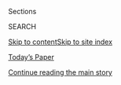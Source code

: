 <div id="app">

<div>

<div class="NYTAppHideMasthead css-1r6wvpq e1suatyy0">

<div class="section css-ui9rw0 e1suatyy2">

<div class="css-eph4ug er09x8g0">

<div class="css-6n7j50">

</div>

<span class="css-1dv1kvn">Sections</span>

<div class="css-10488qs">

<span class="css-1dv1kvn">SEARCH</span>

</div>

[Skip to content](#site-content)[Skip to site
index](#site-index)

</div>

<div class="css-10698na e1huz5gh0">

</div>

</div>

<div id="masthead-bar-one" class="section hasLinks css-15hmgas e1csuq9d3">

<div class="css-uqyvli e1csuq9d0">

</div>

<div class="css-1uqjmks e1csuq9d1">

</div>

<div class="css-9e9ivx">

[](https://myaccount.nytimes3xbfgragh.onion/auth/login?response_type=cookie&client_id=vi)

</div>

<div class="css-1bvtpon e1csuq9d2">

[Today’s Paper](https://www.nytimes3xbfgragh.onion/section/todayspaper)

</div>

</div>

</div>

</div>

<div data-aria-hidden="false">

<div id="site-content" data-role="main">

<div id="top-wrapper" class="css-15p45cc eaca97t0" type="top">

<div id="top-slug" class="css-19x0jxb eaca97t1" hidden="">

Advertisement

</div>

[Continue reading the main
story](#after-top)

<div class="ad top-wrapper" style="text-align:center;height:100%;display:block;min-height:90px">

<div id="top" class="place-ad" data-position="top" data-size-key="top">

</div>

</div>

<div id="after-top">

</div>

</div>

<div id="byline" class="section css-15h4p1b e9abtgs0">

<div class="css-1j21atc e1svk9qx1">

<div class="css-nfcc9b e1svk9qx3">

<div class="css-vl9dhg e1svk9qx5">

<div class="css-1nrhkj6 e1svk9qx6">

# Merrell Hambleton

</div>

## <span>Recent and archived work by Merrell Hambleton for The New York Times</span>

</div>

</div>

</div>

<div>

<div id="mid1-wrapper" class="css-1mn4oms eaca97t0" type="rank">

<div id="mid1-slug" class="css-1tag3rd eaca97t1">

Advertisement

</div>

[Continue reading the main
story](#after-mid1)

<div id="mid1" class="ad mid1-wrapper" style="text-align:center;height:100%;display:block">

</div>

<div id="after-mid1">

</div>

</div>

</div>

<div class="css-185go5a e1o5byef0">

<div class="css-15cbhtu">

  - [Latest](#stream-panel)
  - <span class="css-6n7j50">Search</span>
    <div class="control">
    <div class="label-container css-1dv1kvn">
    Search
    </div>
    <div class="css-wm4t3d">
    **<span id="clear-search-input" class="css-1dv1kvn">Clear this text
    input</span>
    </div>
    </div>
    <span class="css-1iovbfw"></span>

<div id="stream-panel" class="section css-8msx5b e1jz0cab1">

<div class="css-13mho3u">

1.  
    
    <div class="css-1cp3ece">
    
    <div class="css-1l4spti">
    
    [](/2020/08/10/t-magazine/aiko-hachisuka-art-sculpture.html)
    
    <div class="css-79elbk">
    
    ![](https://static01.graylady3jvrrxbe.onion/images/2020/08/10/t-magazine/art/Tadobe-slide-HVS6/Tadobe-slide-HVS6-thumbWide.jpg?quality=75&auto=webp&disable=upscale)
    
    </div>
    
    ### <span class="css-m70j1g">T Presents</span>
    
    ## The Artist Making Bulbous, Colorful Sculptures Out of Thrifted Clothes
    
    Each of Aiko Hachisuka’s intricate, hand-stitched pieces is a
    meditation on memory, materiality and domestic labor.
    
    <div class="css-1nqbnmb ea5icrr0">
    
    By <span class="css-1n7hynb">Merrell
    Hambleton</span>
    
    </div>
    
    </div>
    
    <div class="css-1lc2l26 e1xfvim33">
    
    </div>
    
    </div>

2.  
    
    <div class="css-1cp3ece">
    
    <div class="css-1l4spti">
    
    [](/2020/04/13/t-magazine/enrique-olvera-vegetable-soup-recipe.html)
    
    <div class="css-79elbk">
    
    ![](https://static01.graylady3jvrrxbe.onion/images/2020/04/13/t-magazine/13tmag-olvera-recipe/13tmag-olvera-recipe-thumbWide.jpg?quality=75&auto=webp&disable=upscale)
    
    </div>
    
    ## Enrique Olvera’s Satisfying, Adaptable Vegetable Soup
    
    The chef shares his recipe for a hearty broth-based dish, inspired
    by the version his grandmother used to make.
    
    <div class="css-1nqbnmb ea5icrr0">
    
    By <span class="css-1n7hynb">Merrell
    Hambleton</span>
    
    </div>
    
    </div>
    
    <div class="css-1lc2l26 e1xfvim33">
    
    </div>
    
    </div>

3.  
    
    <div class="css-1cp3ece">
    
    <div class="css-1l4spti">
    
    [](/2020/02/27/t-magazine/arlene-shechet.html)
    
    <div class="css-79elbk">
    
    ![](https://static01.graylady3jvrrxbe.onion/images/2020/02/27/t-magazine/27tmag-shechet-hi-res-slide-Z7NJ/27tmag-shechet-hi-res-slide-Z7NJ-thumbWide-v2.jpg?quality=75&auto=webp&disable=upscale)
    
    </div>
    
    ### <span class="css-m70j1g">Artist’s Questionnaire</span>
    
    ## Arlene Shechet Creates Beauty Out of Chaos
    
    The artist’s vibrant, writhing sculptures often seem poised on the
    brink of transformation, an illusion born from her lively,
    ever-evolving practice.
    
    <div class="css-1nqbnmb ea5icrr0">
    
    By <span class="css-1n7hynb">Merrell
    Hambleton</span>
    
    </div>
    
    </div>
    
    <div class="css-1lc2l26 e1xfvim33">
    
    </div>
    
    </div>

4.  
    
    <div class="css-1cp3ece">
    
    <div class="css-1l4spti">
    
    [](/2019/12/23/t-magazine/renee-cox.html)
    
    <div class="css-79elbk">
    
    ![](https://static01.graylady3jvrrxbe.onion/images/2019/12/18/t-magazine/18tmag-cox-slide-UGB3/18tmag-cox-slide-UGB3-thumbWide.jpg?quality=75&auto=webp&disable=upscale)
    
    </div>
    
    ## An Artist Shares Her Most Striking Images of the Decade
    
    Renee Cox selects her favorite photographs from the past 10 years,
    including a shot of her and Rick Owens’s likeness and portraits from
    her ongoing series.
    
    <div class="css-1nqbnmb ea5icrr0">
    
    By <span class="css-1n7hynb">Merrell
    Hambleton</span>
    
    </div>
    
    </div>
    
    <div class="css-1lc2l26 e1xfvim33">
    
    </div>
    
    </div>

5.  
    
    <div class="css-1cp3ece">
    
    <div class="css-1l4spti">
    
    [](/2019/12/13/t-magazine/decade-in-photos-simon-watson.html)
    
    <div class="css-79elbk">
    
    ![](https://static01.graylady3jvrrxbe.onion/images/2019/12/13/t-magazine/13tmag-watsondecade-slide-QTUP/13tmag-watsondecade-slide-QTUP-thumbWide.jpg?quality=75&auto=webp&disable=upscale)
    
    </div>
    
    ## An Interiors Photographer Shares His Favorite Images of the Decade
    
    Simon Watson has spent the past 10 years capturing exquisite homes,
    from Indian palaces to Irish townhouses, including his own.
    
    <div class="css-1nqbnmb ea5icrr0">
    
    By <span class="css-1n7hynb">Merrell
    Hambleton</span>
    
    </div>
    
    </div>
    
    <div class="css-1lc2l26 e1xfvim33">
    
    </div>
    
    </div>

6.  
    
    <div class="css-1cp3ece">
    
    <div class="css-1l4spti">
    
    [](/2019/11/13/t-magazine/jnai-bridges.html)
    
    <div class="css-79elbk">
    
    ![](https://static01.graylady3jvrrxbe.onion/images/2019/11/12/t-magazine/fashion/12tmag-jnai-bridges-slide-5PND/12tmag-jnai-bridges-slide-5PND-thumbWide-v2.jpg?quality=75&auto=webp&disable=upscale)
    
    </div>
    
    ### <span class="css-m70j1g">48 Hours</span>
    
    ## How a Fast-Rising Opera Singer Prepared for Her Met Debut
    
    J’Nai Bridges chose music over a career in basketball, but she still
    relaxes by shooting hoops — and runs while she sings.
    
    <div class="css-1nqbnmb ea5icrr0">
    
    By <span class="css-1n7hynb">Merrell
    Hambleton</span>
    
    </div>
    
    </div>
    
    <div class="css-1lc2l26 e1xfvim33">
    
    </div>
    
    </div>

7.  
    
    <div class="css-1cp3ece">
    
    <div class="css-1l4spti">
    
    [](/2019/10/18/t-magazine/shigeru-ban-photos.html)
    
    <div class="css-79elbk">
    
    ![](https://static01.graylady3jvrrxbe.onion/images/2019/10/14/t-magazine/shigeru-polaroids-slide-0GF1/shigeru-polaroids-slide-0GF1-thumbWide.jpg?quality=75&auto=webp&disable=upscale)
    
    </div>
    
    ## A Pioneering Architect Shares a Glimpse Into His World
    
    Shigeru Ban documents a week in his life, in which he walks through
    Paris, visits his latest building in Switzerland and has a rare
    moment of rest.
    
    <div class="css-1nqbnmb ea5icrr0">
    
    By <span class="css-1n7hynb">Merrell
    Hambleton</span>
    
    </div>
    
    </div>
    
    <div class="css-1lc2l26 e1xfvim33">
    
    </div>
    
    </div>

8.  
    
    <div class="css-1cp3ece">
    
    <div class="css-1l4spti">
    
    [](/2019/10/17/t-magazine/t-greats-party.html)
    
    <div class="css-79elbk">
    
    ![](https://static01.graylady3jvrrxbe.onion/images/2019/10/17/t-magazine/17tmag-greats-party-slide-A9FQ/17tmag-greats-party-slide-A9FQ-thumbWide.jpg?quality=75&auto=webp&disable=upscale)
    
    </div>
    
    ## About Last Night: T Celebrates the Greats
    
    We toasted our new issue in a townhouse transformed into an
    enchanted forest — complete with topiary rabbits and papier-mâché
    squirrels.
    
    <div class="css-1nqbnmb ea5icrr0">
    
    By <span class="css-1n7hynb">Merrell
    Hambleton</span>
    
    </div>
    
    </div>
    
    <div class="css-1lc2l26 e1xfvim33">
    
    </div>
    
    </div>

9.  
    
    <div class="css-1cp3ece">
    
    <div class="css-1l4spti">
    
    [](/2019/09/08/t-magazine/jason-wu-newspaper-dress.html)
    
    <div class="css-79elbk">
    
    ![](https://static01.graylady3jvrrxbe.onion/images/2019/09/10/t-magazine/8tmag-wu-01/8tmag-wu-01-thumbWide.jpg?quality=75&auto=webp&disable=upscale)
    
    </div>
    
    ### <span class="css-m70j1g">make t something</span>
    
    ## Watch Jason Wu Make a Dress Out of Newspaper
    
    The designer is the latest person to accept the challenge to make
    something for T.
    
    <div class="css-1nqbnmb ea5icrr0">
    
    By <span class="css-1n7hynb">Merrell
    Hambleton</span>
    
    </div>
    
    </div>
    
    <div class="css-1lc2l26 e1xfvim33">
    
    </div>
    
    </div>

10. 
    
    <div class="css-1cp3ece">
    
    <div class="css-1l4spti">
    
    [](/2019/08/07/t-magazine/alana-wilson-ceramics.html)
    
    <div class="css-79elbk">
    
    ![](https://static01.graylady3jvrrxbe.onion/images/2019/08/05/t-magazine/05tmag-wilson-slide-IKAV-copy/05tmag-wilson-slide-IKAV-thumbWide.jpg?quality=75&auto=webp&disable=upscale)
    
    </div>
    
    ### <span class="css-m70j1g">T Presents</span>
    
    ## In Sydney, a Ceramic Artist Who Captures the Beauty of Decay
    
    Alana Wilson’s delicate vessels belie the violent chemical processes
    she uses to make them.
    
    <div class="css-1nqbnmb ea5icrr0">
    
    By <span class="css-1n7hynb">Merrell Hambleton</span>
    
    </div>
    
    </div>
    
    <div class="css-1lc2l26 e1xfvim33">
    
    </div>
    
    </div>

<div class="css-13mho3u">

<div class="css-1t62hi8">

<div class="css-1stvaey">

Show
More

<div>

<div style="border:0;clip:rect(0 0 0 0);height:1px;margin:-1px;overflow:hidden;white-space:nowrap;padding:0;width:1px;position:absolute" data-role="log" data-aria-live="assertive">

</div>

<div style="border:0;clip:rect(0 0 0 0);height:1px;margin:-1px;overflow:hidden;white-space:nowrap;padding:0;width:1px;position:absolute" data-role="log" data-aria-live="assertive">

</div>

<div style="border:0;clip:rect(0 0 0 0);height:1px;margin:-1px;overflow:hidden;white-space:nowrap;padding:0;width:1px;position:absolute" data-role="log" data-aria-live="polite">

</div>

<div style="border:0;clip:rect(0 0 0 0);height:1px;margin:-1px;overflow:hidden;white-space:nowrap;padding:0;width:1px;position:absolute" data-role="log" data-aria-live="polite">

</div>

</div>

</div>

</div>

</div>

</div>

<div class="css-g6hk37 supplemental">

<div id="mid2-wrapper" class="css-10wkyv7 eaca97t0" type="lede">

<div id="mid2-slug" class="css-1tag3rd eaca97t1">

Advertisement

</div>

[Continue reading the main
story](#after-mid2)

<div id="mid2" class="ad mid2-wrapper" style="text-align:center;height:100%;display:block;min-height:250px">

</div>

<div id="after-mid2">

</div>

</div>

</div>

</div>

</div>

</div>

</div>

</div>

## Site Index

<div>

</div>

## Site Information Navigation

  - [© <span>2020</span> <span>The New York Times
    Company</span>](https://help.nytimes3xbfgragh.onion/hc/en-us/articles/115014792127-Copyright-notice)

<!-- end list -->

  - [NYTCo](https://www.nytco.com/)
  - [Contact
    Us](https://help.nytimes3xbfgragh.onion/hc/en-us/articles/115015385887-Contact-Us)
  - [Work with us](https://www.nytco.com/careers/)
  - [Advertise](https://nytmediakit.com/)
  - [T Brand Studio](http://www.tbrandstudio.com/)
  - [Your Ad
    Choices](https://www.nytimes3xbfgragh.onion/privacy/cookie-policy#how-do-i-manage-trackers)
  - [Privacy](https://www.nytimes3xbfgragh.onion/privacy)
  - [Terms of
    Service](https://help.nytimes3xbfgragh.onion/hc/en-us/articles/115014893428-Terms-of-service)
  - [Terms of
    Sale](https://help.nytimes3xbfgragh.onion/hc/en-us/articles/115014893968-Terms-of-sale)
  - [Site
    Map](https://spiderbites.nytimes3xbfgragh.onion)
  - [Help](https://help.nytimes3xbfgragh.onion/hc/en-us)
  - [Subscriptions](https://www.nytimes3xbfgragh.onion/subscription?campaignId=37WXW)

</div>

</div>
